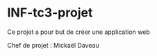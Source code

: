# INF-tc3-projet

Ce projet a pour but de créer une application web

Chef de projet : Mickaël Daveau